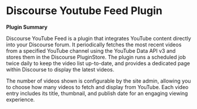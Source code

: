 # Discourse Youtube Feed Plugin

**Plugin Summary**

Discourse YouTube Feed is a plugin that integrates YouTube content directly into your Discourse forum. It periodically fetches the most recent videos from a specified YouTube channel using the YouTube Data API v3 and stores them in the Discourse PluginStore. The plugin runs a scheduled job twice daily to keep the video list up-to-date, and provides a dedicated page within Discourse to display the latest videos.

The number of videos shown is configurable by the site admin, allowing you to choose how many videos to fetch and display from YouTube. Each video entry includes its title, thumbnail, and publish date for an engaging viewing experience.

